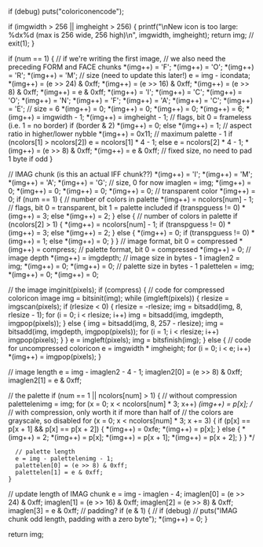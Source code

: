 

if (debug)
puts("coloriconencode");

if (imgwidth > 256 || imgheight > 256)
{
printf("\nNew icon is too large: %dx%d (max is 256 wide, 256 high)\n", imgwidth, imgheight);
return img;
// exit(1);
}

if (num == 1)
{
// if we're writing the first image,
// we also need the preceding FORM and FACE chunks
*(img++) = 'F';
*(img++) = 'O';
*(img++) = 'R';
*(img++) = 'M';
// size (need to update this later!)
e = img - icondata;
*(img++) = (e >> 24) & 0xff;
*(img++) = (e >> 16) & 0xff;
*(img++) = (e >> 8) & 0xff;
*(img++) = e  & 0xff;
*(img++) = 'I';
*(img++) = 'C';
*(img++) = 'O';
*(img++) = 'N';
*(img++) = 'F';
*(img++) = 'A';
*(img++) = 'C';
*(img++) = 'E';
// size = 6
*(img++) = 0;
*(img++) = 0;
*(img++) = 0;
*(img++) = 6;
*(img++) = imgwidth - 1;
*(img++) = imgheight - 1;
// flags, bit 0 = frameless (i.e. 1 = no border)
if (border & 2)
*(img++) = 0;
else
*(img++) = 1;
// aspect ratio in higher/lower nybble
*(img++) = 0x11;
// maximum palette - 1
if (ncolors[1] > ncolors[2])
e = ncolors[1] * 4 - 1;
else
e = ncolors[2] * 4 - 1;
*(img++) = (e >> 8) & 0xff;
*(img++) = e & 0xff;
// fixed size, no need to pad 1 byte if odd
}

// IMAG chunk (is this an actual IFF chunk??)
*(img++) = 'I';
*(img++) = 'M';
*(img++) = 'A';
*(img++) = 'G';
// size, 0 for now
imaglen = img;
*(img++) = 0;
*(img++) = 0;
*(img++) = 0;
*(img++) = 0;
// transparent color
*(img++) = 0;
if (num == 1)
{
// number of colors in palette
*(img++) = ncolors[num] - 1;
// flags, bit 0 = transparent, bit 1 = palette included
if (transpguess != 0)
*(img++) = 3;
else
*(img++) = 2;
}
else
{
// number of colors in palette
if (ncolors[2] > 1)
{
*(img++) = ncolors[num] - 1;
if (transpguess != 0)
*(img++) = 3;
else
*(img++) = 2;
}
else
{
*(img++) = 0;
if (transpguess != 0)
*(img++) = 1;
else
*(img++) = 0;
}
}
// image format, bit 0 = compressed
*(img++) = compress;
// palette format, bit 0 = compressed
*(img++) = 0;
// image depth
*(img++) = imgdepth;
// image size in bytes - 1
imaglen2 = img;
*(img++) = 0;
*(img++) = 0;
// palette size in bytes - 1
palettelen = img;
*(img++) = 0;
*(img++) = 0;

// the image
imginit(pixels);
if (compress)
{
// code for compressed coloricon image
img = bitsinit(img);
while (imgleft(pixels))
{
rlesize = imgscan(pixels);
if (rlesize < 0)
{
rlesize = -rlesize;
img = bitsadd(img, 8, rlesize - 1);
for (i = 0; i < rlesize; i++)
img = bitsadd(img, imgdepth, imgpop(pixels));
}
else
{
img = bitsadd(img, 8, 257 - rlesize);
img = bitsadd(img, imgdepth, imgpop(pixels));
for (i = 1; i < rlesize; i++)
imgpop(pixels);
}
}
e = imgleft(pixels);
img = bitsfinish(img);
}
else
{
// code for uncompressed coloricon
e = imgwidth * imgheight;
for (i = 0; i < e; i++)
*(img++) = imgpop(pixels);
}

// image length
e = img - imaglen2 - 4 - 1;
imaglen2[0] = (e >> 8) & 0xff;
imaglen2[1] = e & 0xff;

// the palette
if (num == 1 || ncolors[num] > 1)
{
// without compression
palettelenimg = img;
for (x = 0; x < ncolors[num] * 3; x++)
*(img++) = p[x];
/*
// with compression, only worth it if more than half of
// the colors are grayscale, so disabled
for (x = 0; x < ncolors[num] * 3; x += 3)
{
if (p[x] == p[x + 1] && p[x] == p[x + 2])
{
*(img++) = 0xfe;
*(img++) = p[x];
}
else
{
*(img++) = 2;
*(img++) = p[x];
*(img++) = p[x + 1];
*(img++) = p[x + 2];
}
}
*/

      // palette length
      e = img - palettelenimg - 1;
      palettelen[0] = (e >> 8) & 0xff;
      palettelen[1] = e & 0xff;
    }

// update length of IMAG chunk
e = img - imaglen - 4;
imaglen[0] = (e >> 24) & 0xff;
imaglen[1] = (e >> 16) & 0xff;
imaglen[2] = (e >> 8) & 0xff;
imaglen[3] = e & 0xff;
// padding?
if (e & 1)
{
// if (debug)
// puts("IMAG chunk odd length, padding with a zero byte");
*(img++) = 0;
}

return img;
